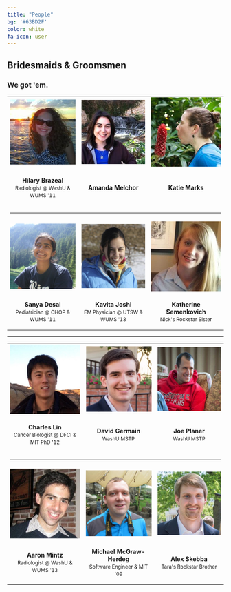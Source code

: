 ```yaml
---
title: "People"
bg: '#63BD2F'
color: white
fa-icon: user
---
```


## Bridesmaids & Groomsmen

### We got 'em.

<table width="100%" align="center" style="table-layout: fixed;">
  <tr align="center">
    <td><img src="img/people/hilary.jpg" class="subtlecircle" alt="Hilary Brazeal, Chief Disaster Creator"></td>
    <td><img src="img/people/amanda.jpg" class="subtlecircle" alt="Amanda Melchor, Dewey is her Decimal"></td>
    <td><img src="img/people/katie.jpg" class="subtlecircle" alt="Katie Marks, Literally Awesome"></td>
  </tr>
  <tr align="center">
    <td><p><b>Hilary Brazeal</b><br><small>Radiologist @ WashU & WUMS '11</small></p></td>
    <td><p><b>Amanda Melchor</b><br><small></small></p></td>
    <td><p><b>Katie Marks</b><br><small></small></p></td>
  </tr>
  <tr align="center"><td colspan="3"><hr></td></tr>
    <tr align="center">
    <td><img src="img/people/sanya.jpg" class="subtlecircle" alt="Sanya Desai, Card Shark"></td>
    <td><img src="img/people/kavita.jpg" class="subtlecircle" alt="Kavita Joshi, Mechanically Augmented"></td>
    <td><img src="img/people/katherine.jpg" class="subtlecircle" alt="Katherine Semenkovich, Super-Sis!"></td>
  </tr>
  <tr align="center">
    <td><p><b>Sanya Desai</b><br><small>Pediatrician @ CHOP & WUMS '11</small></p></td>
    <td><p><b>Kavita Joshi</b><br><small>EM Physician @ UTSW & WUMS '13</small></p></td>
    <td><p><b>Katherine Semenkovich</b><br><small>Nick's Rockstar Sister</small></p></td>
  </tr>
</table>


-------------------------


<table width="100%" align="center" style="table-layout: fixed;">
  <tr align="center">
    <td><img src="img/people/charles.jpg" class="subtlecircle" alt="Charles Lin, Belligerent"></td>
    <td><img src="img/people/david.jpg" class="subtlecircle" alt="David Germain, Unindicted Co-conspirator"></td>
    <td><img src="img/people/joe.jpg" class="subtlecircle" alt="Joe Planer, Optically Excited"></td>
  </tr>
  <tr align="center">
    <td><p><b>Charles Lin</b><br><small>Cancer Biologist @ DFCI & MIT PhD '12</small></p></td>
    <td><p><b>David Germain</b><br><small>WashU MSTP</small></p></td>
    <td><p><b>Joe Planer</b><br><small>WashU MSTP</small></p></td>
  </tr>
  <tr align="center"><td colspan="3"><hr></td></tr>
    <tr align="center">
    <td><img src="img/people/aaron.jpg" class="subtlecircle" alt="Aaron Mintz, Sleep Deprived"></td>
    <td><img src="img/people/michael.jpg" class="subtlecircle" alt="Michael McGraw-Herdeg, Panda Aficionado"></td>
    <td><img src="img/people/alex.jpg" class="subtlecircle" alt="Alex Skebba, Killer of Wildlife"></td>
  </tr>
  <tr align="center">
    <td><p><b>Aaron Mintz</b><br><small>Radiologist @ WashU & WUMS '13</small></p></td>
    <td><p><b>Michael McGraw-Herdeg</b><br><small>Software Engineer & MIT '09</small></p></td>
    <td><p><b>Alex Skebba</b><br><small>Tara's Rockstar Brother</small></p></td>
  </tr>
</table>
